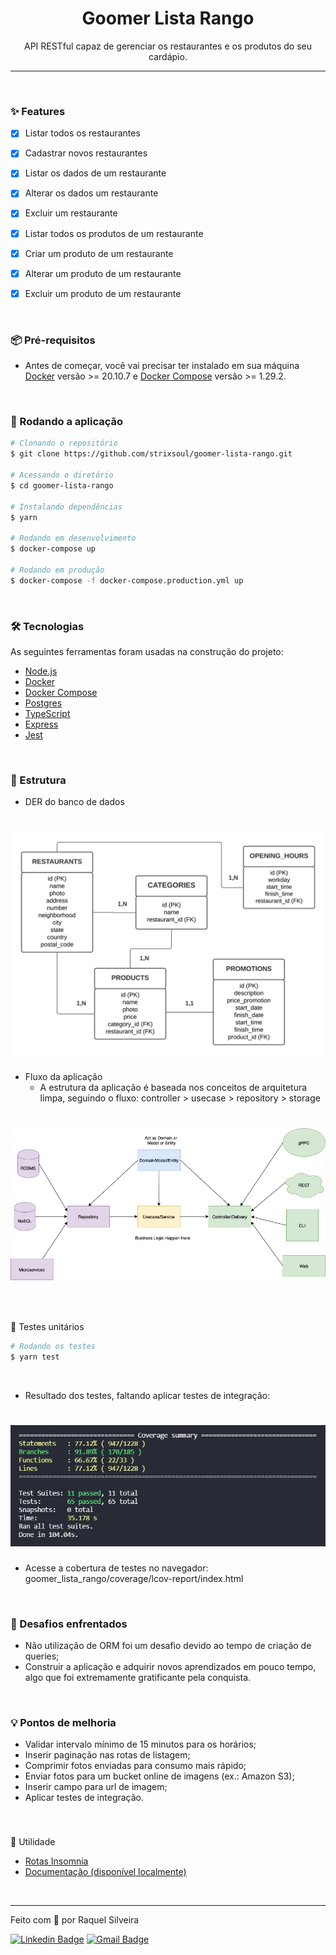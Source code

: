 <h1 align="center">Goomer Lista Rango</h1>

<p align="center">API RESTful capaz de gerenciar os restaurantes e os produtos do seu cardápio.</p>
<hr>
<br>

### ✨ Features
- [x] Listar todos os restaurantes
- [x] Cadastrar novos restaurantes
- [x] Listar os dados de um restaurante
- [x] Alterar os dados um restaurante
- [x] Excluir um restaurante
- [x] Listar todos os produtos de um restaurante
- [x] Criar um produto de um restaurante
- [x] Alterar um produto de um restaurante
- [x] Excluir um produto de um restaurante


<br>

### 📦 Pré-requisitos

- Antes de começar, você vai precisar ter instalado em sua máquina [Docker](https://docs.docker.com/) versão >= 20.10.7 e [Docker Compose](https://docs.docker.com/compose/) versão >= 1.29.2.

<br>

### 🎲 Rodando a aplicação

```bash
# Clonando o repositório
$ git clone https://github.com/strixsoul/goomer-lista-rango.git

# Acessando o diretório
$ cd goomer-lista-rango

# Instalando dependências
$ yarn

# Rodando em desenvolvimento
$ docker-compose up

# Rodando em produção
$ docker-compose -f docker-compose.production.yml up
```
<br>

### 🛠 Tecnologias

As seguintes ferramentas foram usadas na construção do projeto:

- [Node.js](https://nodejs.org/en/)
- [Docker](https://docs.docker.com/)
- [Docker Compose](https://docs.docker.com/compose/)
- [Postgres](https://www.postgresql.org/)
- [TypeScript](https://www.typescriptlang.org/)
- [Express](https://expressjs.com/pt-br/)
- [Jest](https://jestjs.io/pt-BR//)

<br>

### 🔨 Estrutura

<!--ts-->
  * DER do banco de dados

  <h1 >
    <img alt="GoomerListaRangoDB" title="#GoomerListaRangoDB" src="./docs/goomer_lista_rango_db.png" width="890px"/>
  </h1>

  * Fluxo da aplicação
    * A estrutura da aplicação é baseada nos conceitos de arquitetura limpa, seguindo o fluxo:
  controller > usecase > repository > storage

  <h1>
    <img alt="Fluxo" title="#Fluxo" src="./docs/fluxo.png" />
  </h1>

  <br>

  ###
🧪 Testes unitários

```bash
# Rodando os testes
$ yarn test
```

<br>

* Resultado dos testes, faltando aplicar testes de integração:

<h1>
  <img alt="Testes" title="#Testes" src="./docs/tests.JPG" />
</h1>

- Acesse a cobertura de testes no navegador: goomer_lista_rango/coverage/lcov-report/index.html

<br>

### 🚀 Desafios enfrentados

- Não utilização de ORM foi um desafio devido ao tempo de criação de queries;
- Construir a aplicação e adquirir novos aprendizados em pouco tempo, algo que foi extremamente gratificante pela conquista.

<br>

### 💡 Pontos de melhoria
- Validar intervalo mínimo de 15 minutos para os horários;
- Inserir paginação nas rotas de listagem;
- Comprimir fotos enviadas para consumo mais rápido;
- Enviar fotos para um bucket online de imagens (ex.: Amazon S3);
- Inserir campo para url de imagem;
- Aplicar testes de integração.

<br>

   ###
🙋 Utilidade

- [Rotas Insomnia](https://drive.google.com/file/d/1_PwmFF5rl3zdSRj5YUo9rRZ9WYGMwOlQ/view?usp=sharing)
- [Documentação (disponível localmente)](http://localhost:3333/doc/)

<br>

---

Feito com 💙 por Raquel Silveira

[![Linkedin Badge](https://img.shields.io/badge/-Raquel-blue?style=flat-square&logo=Linkedin&logoColor=white&link=https://www.linkedin.com/in/raquel-silveira/)](https://www.linkedin.com/in/raquel-silveira/)
[![Gmail Badge](https://img.shields.io/badge/-rsilveira136@gmail.com-c14438?style=flat-square&logo=Gmail&logoColor=white&link=rsilveira136@gmail.com@gmail.com)](rsilveira136@gmail.com)
